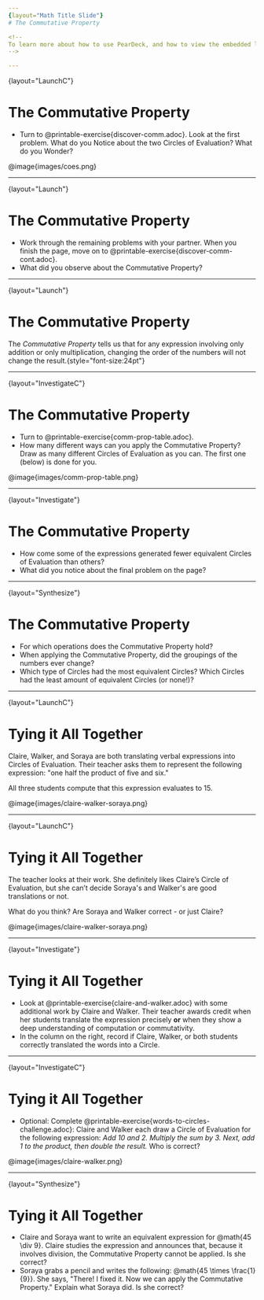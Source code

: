 ```yaml
---
{layout="Math Title Slide"}
# The Commutative Property

<!--
To learn more about how to use PearDeck, and how to view the embedded links on these slides without going into present mode visit https://help.peardeck.com/en
-->

---
```

{layout="LaunchC"}
# The Commutative Property

- Turn to @printable-exercise{discover-comm.adoc}. Look at the first problem. What do you Notice about the two Circles of Evaluation? What do you Wonder?

@image{images/coes.png}

<!--
Build on prior knowledge by reminding students of the activity that they completed in the previous lesson. You might even refer to the list of category names that the class created, and then draw students’ attention to any category names that allude to or suggest commutativity. (Any mention of “changing the order” is a strong hint that students’ have clued into the Commutative Property!)

Students might notice that both Circles evaluate to 360, and that the order of the numbers changes from one Circle of Evaluation to the next.
-->

---
{layout="Launch"}
# The Commutative Property


- Work through the remaining problems with your partner. When you finish the page, move on to @printable-exercise{discover-comm-cont.adoc}.
- What did you observe about the Commutative Property?

<!--
In each of the examples, the values were the same but the order of the values was different. Sometimes the structures of the Circles of Evaluation changed, like when I moved a nested circle from the right to the left. The Commutative Property holds for multiplication and addition, but not for subtraction or division.
-->

---
{layout="Launch"}
# The Commutative Property

The *_Commutative Property_* tells us that for any expression involving only addition or only multiplication, changing the order of the numbers will not change the result.{style="font-size:24pt"}

---
{layout="InvestigateC"}
# The Commutative Property

- Turn to @printable-exercise{comm-prop-table.adoc}.
- How many different ways can you apply the Commutative Property? Draw as many different Circles of Evaluation as you can. The first one (below) is done for you.

@image{images/comm-prop-table.png}

<!--
This activity is similar to one students’ completed during the previous lesson. In both activities, students develop equivalent expressions. That said, in this lesson, students cannot write down any equivalent Circle of Evaluation; they must develop equivalent arithmetic expressions that illustrate commutativity.

As students work, draw their attention to the operation as they rearrange the values inside the circle, helping them to notice that the Commutative Property does not apply for division and subtraction.
-->

---
{layout="Investigate"}
# The Commutative Property

- How come some of the expressions generated fewer equivalent Circles of Evaluation than others?
- What did you notice about the final problem on the page?

<!--
Q1 Possible response: When expressions included addition and multiplication, there were many equivalent expressions, whereas division and subtraction resulted in fewer (or no) equivalent expressions.

Q2 possible response: It was impossible to apply the Commutative Property because there were no instances of multiplication or addition, only division and subtraction.
-->

---
{layout="Synthesize"}
# The Commutative Property


- For which operations does the Commutative Property hold?
- When applying the Commutative Property, did the groupings of the numbers ever change?
- Which type of Circles had the most equivalent Circles? Which Circles had the least amount of equivalent Circles (or none!)?

<!--
Q1: The Commutative Property holds for multiplication and addition, but not division or subtraction.

Q2: No; the Commutative Property does not allow for different groupings of numbers. When we apply the Commutative Property, we change the *order* of the values.

Q3: Possible response: Circles with only addition and multiplication, as well as Circles with many nested Circles, allowed for more equivalent representations. When Circles included division and subtraction, I could not develop as many equivalent expressions.
-->


---
{layout="LaunchC"}
# Tying it All Together

Claire, Walker, and Soraya are both translating verbal expressions into Circles of Evaluation. Their teacher asks them to represent the following expression: "one half the product of five and six."

All three students compute that this expression evaluates to 15.

@image{images/claire-walker-soraya.png}


---
{layout="LaunchC"}
# Tying it All Together

The teacher looks at their work. She definitely likes Claire’s Circle of Evaluation, but she can’t decide Soraya's and Walker's are good translations or not.

What do you think? Are Soraya and Walker correct - or just Claire?

@image{images/claire-walker-soraya.png}


<!--
** _Arguments against Walker's Circle of Evaluation: The verbal expression starts with one half, and then multiplies that by 5x6. Walker’s Circle is not a direct translation._
** _Arguments against Soraya's Circle of Evaluation: The expression divides by two, whereas the verbal expression seems to imply multiplication by one half._
** _Arguments for Walker's and Soraya's Circles of Evaluation: When we use computation, these Circles evaluate to 15. The Commutative Property indicates that we can multiply factors in any order. Similarly, dividing by two produces the same result as multiplying by one half._
-->


---
{layout="Investigate"}
# Tying it All Together

- Look at @printable-exercise{claire-and-walker.adoc} with some additional work by Claire and Walker. Their teacher awards credit when her students translate the expression precisely __or__ when they show a deep understanding of computation or commutativity.
- In the column on the right, record if Claire, Walker, or both students correctly translated the words into a Circle.


---
{layout="InvestigateC"}
# Tying it All Together

- Optional: Complete @printable-exercise{words-to-circles-challenge.adoc}: Claire and Walker each draw a Circle of Evaluation for the following expression: _Add 10 and 2. Multiply the sum by 3. Next, add 1 to the product, then double the result._  Who is correct?

@image{images/claire-walker.png}





---
{layout="Synthesize"}
# Tying it All Together


- Claire and Soraya want to write an equivalent expression for @math{45 \div 9}. Claire studies the expression and announces that, because it involves division, the Commutative Property cannot be applied. Is she correct?
- Soraya grabs a pencil and writes the following: @math{45 \times \frac{1}{9}}. She says, "There! I fixed it. Now we can apply the Commutative Property." Explain what Soraya did. Is she correct?